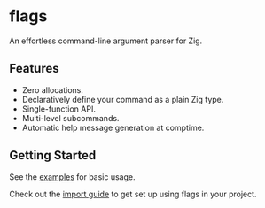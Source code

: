 # flags

An effortless command-line argument parser for Zig.

## Features

- Zero allocations.
- Declaratively define your command as a plain Zig type.
- Single-function API.
- Multi-level subcommands.
- Automatic help message generation at comptime.

## Getting Started

See the [examples](examples/) for basic usage.

Check out the [import guide](https://github.com/n0s4/flags/wiki/Import-Guide) to get set up using flags in your project.
